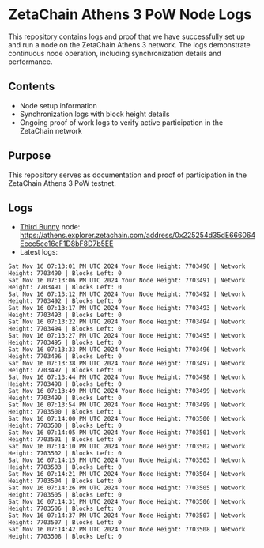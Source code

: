 # ZetaChain Athens 3 PoW Node Logs
This repository contains logs and proof that we have successfully set up and run a node on the ZetaChain Athens 3 network. The logs demonstrate continuous node operation, including synchronization details and performance.

## Contents
- Node setup information
- Synchronization logs with block height details
- Ongoing proof of work logs to verify active participation in the ZetaChain network

## Purpose
This repository serves as documentation and proof of participation in the ZetaChain Athens 3 PoW testnet.

## Logs

- [Third Bunny](https://thirdbunny.xyz/) node: https://athens.explorer.zetachain.com/address/0x225254d35dE666064Eccc5ce16eF1D8bF8D7b5EE
- Latest logs:
```
Sat Nov 16 07:13:01 PM UTC 2024 Your Node Height: 7703490 | Network Height: 7703490 | Blocks Left: 0
Sat Nov 16 07:13:06 PM UTC 2024 Your Node Height: 7703491 | Network Height: 7703491 | Blocks Left: 0
Sat Nov 16 07:13:12 PM UTC 2024 Your Node Height: 7703492 | Network Height: 7703492 | Blocks Left: 0
Sat Nov 16 07:13:17 PM UTC 2024 Your Node Height: 7703493 | Network Height: 7703493 | Blocks Left: 0
Sat Nov 16 07:13:22 PM UTC 2024 Your Node Height: 7703494 | Network Height: 7703494 | Blocks Left: 0
Sat Nov 16 07:13:27 PM UTC 2024 Your Node Height: 7703495 | Network Height: 7703495 | Blocks Left: 0
Sat Nov 16 07:13:33 PM UTC 2024 Your Node Height: 7703496 | Network Height: 7703496 | Blocks Left: 0
Sat Nov 16 07:13:38 PM UTC 2024 Your Node Height: 7703497 | Network Height: 7703497 | Blocks Left: 0
Sat Nov 16 07:13:44 PM UTC 2024 Your Node Height: 7703498 | Network Height: 7703498 | Blocks Left: 0
Sat Nov 16 07:13:49 PM UTC 2024 Your Node Height: 7703499 | Network Height: 7703499 | Blocks Left: 0
Sat Nov 16 07:13:54 PM UTC 2024 Your Node Height: 7703499 | Network Height: 7703500 | Blocks Left: 1
Sat Nov 16 07:14:00 PM UTC 2024 Your Node Height: 7703500 | Network Height: 7703500 | Blocks Left: 0
Sat Nov 16 07:14:05 PM UTC 2024 Your Node Height: 7703501 | Network Height: 7703501 | Blocks Left: 0
Sat Nov 16 07:14:10 PM UTC 2024 Your Node Height: 7703502 | Network Height: 7703502 | Blocks Left: 0
Sat Nov 16 07:14:15 PM UTC 2024 Your Node Height: 7703503 | Network Height: 7703503 | Blocks Left: 0
Sat Nov 16 07:14:21 PM UTC 2024 Your Node Height: 7703504 | Network Height: 7703504 | Blocks Left: 0
Sat Nov 16 07:14:26 PM UTC 2024 Your Node Height: 7703505 | Network Height: 7703505 | Blocks Left: 0
Sat Nov 16 07:14:31 PM UTC 2024 Your Node Height: 7703506 | Network Height: 7703506 | Blocks Left: 0
Sat Nov 16 07:14:37 PM UTC 2024 Your Node Height: 7703507 | Network Height: 7703507 | Blocks Left: 0
Sat Nov 16 07:14:42 PM UTC 2024 Your Node Height: 7703508 | Network Height: 7703508 | Blocks Left: 0
```
